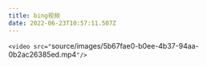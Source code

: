```yaml
---
title: bing视频
date: 2022-06-23T10:57:11.507Z
---
```

`<video src="`source/images/5b67fae0-b0ee-4b37-94aa-0b2ac26385ed.mp4`"/>`